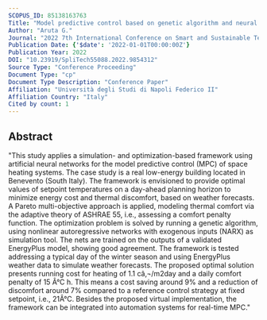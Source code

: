 ```yaml
---
SCOPUS_ID: 85138163763
Title: "Model predictive control based on genetic algorithm and neural networks to optimize heating operation of a real low-energy building"
Author: "Aruta G."
Journal: "2022 7th International Conference on Smart and Sustainable Technologies, SpliTech 2022"
Publication Date: {'$date': '2022-01-01T00:00:00Z'}
Publication Year: 2022
DOI: "10.23919/SpliTech55088.2022.9854312"
Source Type: "Conference Proceeding"
Document Type: "cp"
Document Type Description: "Conference Paper"
Affiliation: "Università degli Studi di Napoli Federico II"
Affiliation Country: "Italy"
Cited by count: 1
---
```


## Abstract
"This study applies a simulation- and optimization-based framework using artificial neural networks for the model predictive control (MPC) of space heating systems. The case study is a real low-energy building located in Benevento (South Italy). The framework is envisioned to provide optimal values of setpoint temperatures on a day-ahead planning horizon to minimize energy cost and thermal discomfort, based on weather forecasts. A Pareto multi-objective approach is applied, modeling thermal comfort via the adaptive theory of ASHRAE 55, i.e., assessing a comfort penalty function. The optimization problem is solved by running a genetic algorithm, using nonlinear autoregressive networks with exogenous inputs (NARX) as simulation tool. The nets are trained on the outputs of a validated EnergyPlus model, showing good agreement. The framework is tested addressing a typical day of the winter season and using EnergyPlus weather data to simulate weather forecasts. The proposed optimal solution presents running cost for heating of 1.1 câ‚¬/m2day and a daily comfort penalty of 15 Â°C h. This means a cost saving around 9% and a reduction of discomfort around 7% compared to a reference control strategy at fixed setpoint, i.e., 21Â°C. Besides the proposed virtual implementation, the framework can be integrated into automation systems for real-time MPC."

